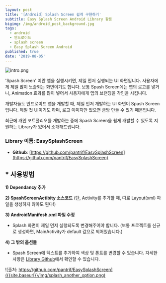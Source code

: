 ```yaml
---
layout: post
title: '[Android] Splash Screen 쉽게 구현하기'
subtitle: Easy Splash Screen Android Library 활용
bigimg: /img/android_post_background.jpg
tags:
  - android
  - 안드로이드
  - splash screen
  - Easy Splash Screen Android
published: true
date: '2019-08-05'
---
```


![intro.png]({{site.baseurl}}/img/intro.png)

'Spash Screen' 이란 앱을 실행시키면, 제일 먼저 실행되는 UI 화면입니다. 
사용자에게 제일 많이 노출되는 화면이기도 합니다.  보통 Spash Screen에는 앱의 로고를 넣거나, Animation 효과를 많이 넣어서 사용자에게 앱의 브랜딩을 각인을 시킵니다. 

개발자들도 안드로이드 앱을 개발할 때, 제일 먼저 개발하는 UI 화면이 Spash Screen입니다. 제일 첫 UI이기도 하며, 로고 이미지만 있으면 금방 만들 수 있기 때문입니다. 

최근에 개인 포트폴리오를 개발하는 중에 Spash Screen을 쉽게 개발할 수 있도록 지원하는 Library가 있어서 소개해드립니다. 

### Library 이름: EasySplashScreen
* **Github**: [https://github.com/pantrif/EasySplashScreen](https://github.com/pantrif/EasySplashScreen)

## * 사용방법

**1) Dependancy 추가**

<script src="https://gist.github.com/bentleypark/9a42f45e7cb873d00ca53935295a7e1e.js"></script>

**2) SpashScreenActibity 소스코드** 
(단, Activity를 추가할 때, 따로 Layout(xml) 파일을 생성하지 않아도 된다!) 

<script src="https://gist.github.com/bentleypark/25767682b627272f026e58e9380413dc.js"></script>

**3) AndroidManifesh.xml 파일 수정**
- Splash 화면이 제일 먼저 실행되도록 변경해주어야 합니다.
 (보통 프로젝트를 신규로 생성하면, MainActivity가 default 값으로 되어있습니다.)
 
  <script src="https://gist.github.com/bentleypark/523ec8685d3feff5348770e78ef10ed4.js"></script>
  
**4) 그 밖의 옵션들**
- Spash Screen에 텍스트를 추가하여 색상 및 폰트를 변경할 수 있습니다. 자세한 사항은 [Library Github](https://github.com/pantrif/EasySplashScreen)에서 확인할 수 있습니다. 

![출처: https://github.com/pantrif/EasySplashScreen]({{site.baseurl}}/img/splash_another_option.png)
